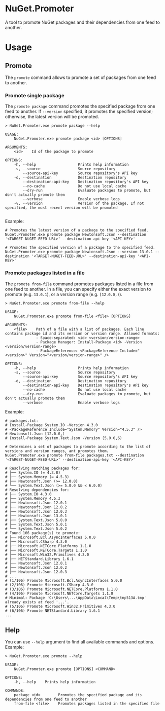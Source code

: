 # NuGet.Promoter
A tool to promote NuGet packages and their dependencies from one feed to another.

# Usage

## Promote

The `promote` command allows to promote a set of packages from one feed to another.

### Promote single package

The `promote package` command promotes the specified package from one feed to another. If `--version` specified, it promotes the specified version; otherwise, the latest version will be promoted.

```
> NuGet.Promoter.exe promote package --help

USAGE:
    NuGet.Promoter.exe promote package <id> [OPTIONS]

ARGUMENTS:
    <id>    Id of the package to promote

OPTIONS:
    -h, --help                   Prints help information
    -s, --source                 Source repository
        --source-api-key         Source repository's API key
    -d, --destination            Destination repository
        --destination-api-key    Destination repository's API key
        --no-cache               Do not use local cache
        --dry-run                Evaluate packages to promote, but don't actually promote them
        --verbose                Enable verbose logs
    -v, --version                Version of the package. If not specified, the most recent version will be promoted


```

Example:
```pwsh
# Promotes the latest version of a package to the specified feed.
NuGet.Promoter.exe promote package Newtonsoft.Json --destination '<TARGET-NUGET-FEED-URL>' --destination-api-key '<API-KEY>'

# Promotes the specified version of a package to the specified feed.
NuGet.Promoter.exe promote package Newtonsoft.Json --version 13.0.1 --destination '<TARGET-NUGET-FEED-URL>' --destination-api-key '<API-KEY>'
```

### Promote packages listed in a file

The `promote from-file` command promotes packages listed in a file from one feed to another. 
In a file, you can specify either the exact version to promote (e.g. `13.0.1`), or a version range (e.g. `[12.0.0,)`).

```
> NuGet.Promoter.exe promote from-file --help

USAGE:
    NuGet.Promoter.exe promote from-file <file> [OPTIONS]

ARGUMENTS:
    <file>    Path of a file with a list of packages. Each line contains package id and its version or version range. Allowed formats:
              - Space-separated: <id> <version/version-range>
              - Package Manager: Install-Package <id> -Version <version/version-range>
              - PackageReference: <PackageReference Include="<version>" Version="<version/version-range>" />

OPTIONS:
    -h, --help                   Prints help information
    -s, --source                 Source repository
        --source-api-key         Source repository's API key
    -d, --destination            Destination repository
        --destination-api-key    Destination repository's API key
        --no-cache               Do not use local cache
        --dry-run                Evaluate packages to promote, but don't actually promote them
        --verbose                Enable verbose logs
```

Example:
```pwsh
# packages.txt:
# Install-Package System.IO -Version 4.3.0
# <PackageReference Include="System.Memory" Version="4.5.3" />
# Newtonsoft.Json [12.0.0,)
# Install-Package System.Text.Json -Version [5.0.0,6)

# Determines a set of packages to promote according to the list of versions and version ranges, ant promotes them.
NuGet.Promoter.exe promote from-file packages.txt --destination '<TARGET-NUGET-FEED-URL>' --destination-api-key '<API-KEY>'

# Resolving matching packages for:
# ├── System.IO (= 4.3.0)
# ├── System.Memory (= 4.5.3)
# ├── Newtonsoft.Json (>= 12.0.0)
# └── System.Text.Json (>= 5.0.0 && < 6.0.0)
# Resolving dependencies for:
# ├── System.IO 4.3.0
# ├── System.Memory 4.5.3
# ├── Newtonsoft.Json 12.0.1
# ├── Newtonsoft.Json 12.0.2
# ├── Newtonsoft.Json 12.0.3
# ├── Newtonsoft.Json 13.0.1
# ├── System.Text.Json 5.0.0
# ├── System.Text.Json 5.0.1
# └── System.Text.Json 5.0.2
# Found 106 package(s) to promote:
# ├── Microsoft.Bcl.AsyncInterfaces 5.0.0
# ├── Microsoft.CSharp 4.3.0
# ├── Microsoft.NETCore.Platforms 1.1.0
# ├── Microsoft.NETCore.Targets 1.1.0
# ├── Microsoft.Win32.Primitives 4.3.0
# ├── NETStandard.Library 1.6.1
# ├── Newtonsoft.Json 12.0.1
# ├── Newtonsoft.Json 12.0.2
# ├── Newtonsoft.Json 12.0.3
# ...
# (1/106) Promote Microsoft.Bcl.AsyncInterfaces 5.0.0
# (2/106) Promote Microsoft.CSharp 4.3.0
# (3/106) Promote Microsoft.NETCore.Platforms 1.1.0
# (4/106) Promote Microsoft.NETCore.Targets 1.1.0
# Minimal: Package 'C:\Users\...\AppData\Local\Temp\tmp513A.tmp' already exists at feed '...'.
# (5/106) Promote Microsoft.Win32.Primitives 4.3.0
# (6/106) Promote NETStandard.Library 1.6.1
...

```


## Help
You can use `--help` argument to find all available commands and options. Example:

```
> NuGet.Promoter.exe promote --help

USAGE:
    NuGet.Promoter.exe promote [OPTIONS] <COMMAND>

OPTIONS:
    -h, --help    Prints help information

COMMANDS:
    package <id>        Promotes the specified package and its dependencies from one feed to another
    from-file <file>    Promotes packages listed in the specified file

```
